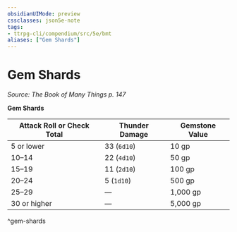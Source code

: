 ```yaml
---
obsidianUIMode: preview
cssclasses: json5e-note
tags:
- ttrpg-cli/compendium/src/5e/bmt
aliases: ["Gem Shards"]
---
```

# Gem Shards
*Source: The Book of Many Things p. 147* 

**Gem Shards**

| Attack Roll or Check Total | Thunder Damage | Gemstone Value |
|----------------------------|----------------|----------------|
| 5 or lower | 33 (`6d10`) | 10 gp |
| 10–14 | 22 (`4d10`) | 50 gp |
| 15–19 | 11 (`2d10`) | 100 gp |
| 20–24 | 5 (`1d10`) | 500 gp |
| 25–29 | — | 1,000 gp |
| 30 or higher | — | 5,000 gp |
^gem-shards